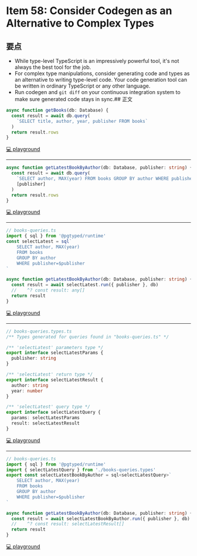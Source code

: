 # Item 58: Consider Codegen as an Alternative to Complex Types

## 要点

- While type-level TypeScript is an impressively powerful tool, it's not always the best tool for the job.
- For complex type manipulations, consider generating code and types as an alternative to writing type-level code. Your code generation tool can be written in ordinary TypeScript or any other language.
- Run codegen and `git diff` on your continuous integration system to make sure generated code stays in sync.## 正文

```ts
async function getBooks(db: Database) {
  const result = await db.query(
    `SELECT title, author, year, publisher FROM books`
  )
  return result.rows
}
```

[💻 playground](https://www.typescriptlang.org/play/?ts=5.4.5#code/JYOwLgpgTgZghgYwgAgCJzHARnAzigbwChlkBHAV2gE8AKSmgLmVzClAHMAaZOKD3AH5mcENQDaAXQCUzAApQA9gFtg+ADwElAd1wixUgL4A+ANxFDRPNRAJkMCrbDBFIZBwhgAQosUBrXFoAEyxmdEwcfGlkYlIEV1ZkKAhcCgAbMGQAXl5tOGBMkIA6Big6ElJkAAMAZQBRABk6gGEAFWRnMDSIHjgKMAALRSgeagg+HgAHCiw0tQHoZAAxACUAeQBZZCxfAKqK6XNSZLAKKDdk1IyinVxzSyA)

---

```ts
async function getLatestBookByAuthor(db: Database, publisher: string) {
  const result = await db.query(
    `SELECT author, MAX(year) FROM books GROUP BY author WHERE publisher=$1`,
    [publisher]
  )
  return result.rows
}
```

[💻 playground](https://www.typescriptlang.org/play/?ts=5.4.5#code/JYOwLgpgTgZghgYwgAgCJzHARnAzigbwChlkBHAV2gE8AKSmgLmVzClAHMAaZOKD3AH5mcENQDaAXQCUzAApQA9gFtg+ADwElAd1wixUgL4A+ANxFDRPNRAJkMCrbDBFIZBwhgAMhgisAQoqKANb+1ACCFGAAFopQtAAmWMzomDj4PAAOFFgANmrR0Mys7CAc0sjEpAiurMhQfhS5YMgAvLzacMAtSQB0DFB0JKTIAAYAygCiXpMAwgAqvFGxUDwAsuEAGrTUEHwVAGIASgDya8hYQcG4yADipwCqcsj+AJpLMXHIAOoAEpNHSbIbJ5ArQVoAEgAjKMuMNSOIQflcIUoJJhtJzKQGmAKFA3A1cE0wL0dLhzJYgA)

---

```ts
// books-queries.ts
import { sql } from '@pgtyped/runtime'
const selectLatest = sql`
    SELECT author, MAX(year)
    FROM books
    GROUP BY author
    WHERE publisher=$publisher
`

async function getLatestBookByAuthor(db: Database, publisher: string) {
  const result = await selectLatest.run({ publisher }, db)
  //    ^? const result: any[]
  return result
}
```

[💻 playground](https://www.typescriptlang.org/play/?ts=5.4.5#code/JYOwLgpgTgZghgYwgAgCJzHARnAzigbwChlkBHAV2gE8AKSmgLmVzClAHMAaZOKD3AH5mcENQDaAXQCUzAApQA9gFtg+ADwElAd1wixUgL4A+ANxFDRAPRXkWRYoDWuALQN2EXADowuIsGUAB0UoMGQCFjIAG2RDZBglZWQAcgABQI4wakCIABMrKApwAIhk8wRFEFYWCCiIBDAAGQxPMIBeSKiAAxJSZABlAFFGwYBhABVeCjAACxCeAFkAQQANWmoIPmle0gAxACUAeQW7B2cd5ABxI4BVOWQAIQBNKdmQi4B1AAlB-cHkQIULBRNQzaBtAAkgOBoOgRC65iIeGoIAQ8SKDWAlWQHAgTRarAeZwe1CW0zmUFouSwzHQmBw+B40JBuDBUGYrHYIA40nCvQqVTCUE8FCi7V42jgwDC+DqDWakFYXkKIFoBGZsKghh41Ok5lINj6yAAeoJkALqsLcKKwPoJJJesKwBQoCBkFabeZLEA)

---

```ts
// books-queries.types.ts
/** Types generated for queries found in "books-queries.ts" */

/** 'selectLatest' parameters type */
export interface selectLatestParams {
  publisher: string
}

/** 'selectLatest' return type */
export interface selectLatestResult {
  author: string
  year: number
}

/** 'selectLatest' query type */
export interface selectLatestQuery {
  params: selectLatestParams
  result: selectLatestResult
}
```

[💻 playground](https://www.typescriptlang.org/play/?ts=5.4.5#code/JYOwLgpgTgZghgYwgAgCJzHARnAzigbwChlkBHAV2gE8AKSmgLmVzClAHMAaZOKD3AH5mcENQDaAXQCUzAApQA9gFtg+ADwElAd1wixUgL4A+ANxFDRAPRXkWRYoDWuALQN2EXADow1AA6ePrjWAFQhyAAq-p7IHBAg0BgQACbIMIpQ5FQeuGmKFCCpoMgARPZOru7AgWC4JcghVkSh4QDk+AA2EAhgADJJrK3IfnxwyhCQULm+AQ1NEAAefhlgyKCT8EgsEF09-ZCscqPKucSkfhRYHWoAFtDMrOwgHOaWLcjtO919A2BDUBMKFAQMgZihGkRFssoKt1tBNihOt99p4wAAlTwUDqrM68ChgG4ZB5sTjmUjUCB8ZggCjKLDQV7NKxhD5Iva-Ibuaig6JzSFLFZrcDwxCIr7sg5gACK2W5uJGUDGem2ux+kqOipOZOQANwWLAD3FatRGL12MZQA)

---

```ts
// books-queries.ts
import { sql } from '@pgtyped/runtime'
import { selectLatestQuery } from './books-queries.types'
export const selectLatestBookByAuthor = sql<selectLatestQuery>`
    SELECT author, MAX(year)
    FROM books
    GROUP BY author
    WHERE publisher=$publisher
`

async function getLatestBookByAuthor(db: Database, publisher: string) {
  const result = await selectLatestBookByAuthor.run({ publisher }, db)
  //    ^? const result: selectLatestResult[]
  return result
}
```

[💻 playground](https://www.typescriptlang.org/play/?ts=5.4.5#code/JYOwLgpgTgZghgYwgAgCJzHARnAzigbwChlkBHAV2gE8AKSmgLmVzClAHMAaZOKD3AH5mcENQDaAXQCUzAApQA9gFtg+ADwElAd1wixUgL4A+ANxFDRAPRXkWRYoDWuALQN2EXADowuIsGUAB0UoMGQCFjIAG2RDZBglZWQAcgABQI4wakCIABMrKApwAIhk8wDg0PCWCCiIBDAAGQxPMABFKihqWPjElK8reydXd2BPH2zPMqIIAA9KsIRFEFYauobmyFYAIQdHbeoAQQowAAsQ5ABeSKj1fHWmltYOmmMAAxJSZABlAFFG34AYQAKrwTucoDwALKHAAatGoED40k+pAAYgAlADyULsez8X2QAHFsQBVOTIbYATTBZxCqOQAHUABK-DG-ZCBChYKJqU7QS4AEi5PL50CIb3MRDw1BACHiRQawGWyA4EEeWzAuycB2OdKgtFyWGY6EwOHwPBFvNw-KgzFY7BAHGk4U+SxWYSgngoUTC1zg2jgwDC93qGta2v2R3BIS8hRAtAIVrFUEMPCN0nMpBshIAeoJkO7Vl7cD6wPbamHNq0Md7fVJPl6wBQoCBkCWy+ZLEA)
